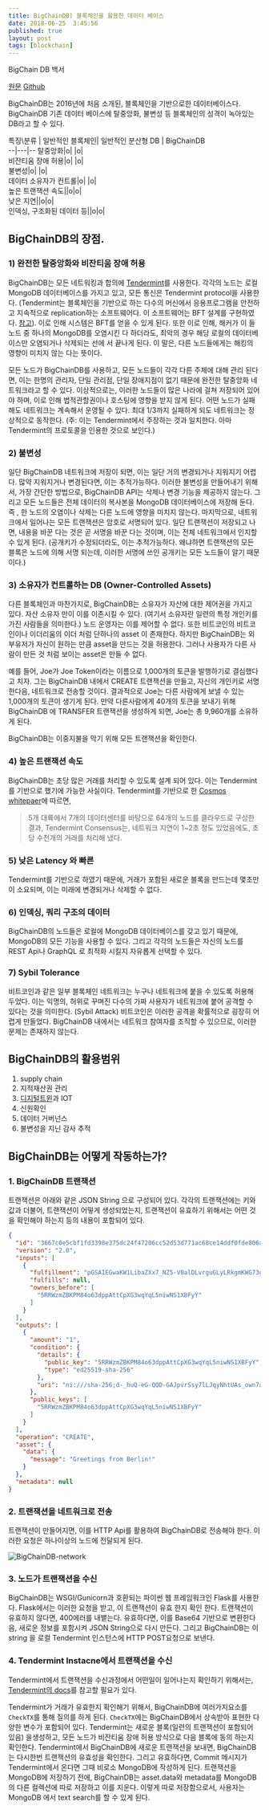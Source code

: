 ```yaml
---
title: BigChainDB) 블록체인을 활용한 데이터 베이스
date: 2018-06-25  3:45:56
published: true
layout: post
tags: [blockchain]
---
```


BigChain DB 백서

[원문](https://www.bigchaindb.com/whitepaper/bigchaindb-whitepaper.pdf)
[Github](https://github.com/bigchaindb/bigchaindb)

BigChainDB는 2016년에 처음 소개된, 블록체인을 기반으로한 데이터베이스다. BigChainDB 기존 데이터 베이스에 탈중앙화, 불변성 등 블록체인의 성격이 녹아있는 DB라고 할 수 있다.


특징\분류 | 일반적인 블록체인| 일반적인 분산형 DB | BigChainDB  
--|---|--
탈중앙화|o| |o|  
비잔티움 장애 허용|o| |o|  
불변성|o| |o|  
데이터 소유자가 컨트롤|o| |o|  
높은 트랜잭션 속도||o|o|  
낮은 지연||o|o|    
인덱싱, 구조화된 데이터 등||o|o|    

## BigChainDB의 장점.

### 1) 완전한 탈중앙화와 비잔티움 장애 허용

BigChainDB는 모든 네트워킹과 합의에 [Tendermint](https://Tendermint.com/)를 사용한다. 각각의 노드는 로컬 MongoDB 데이터베이스를 가지고 있고, 모든 통신은 Tendermint protocol을 사용한다. (Tendermint는 블록체인을 기반으로 하는 다수의 머신에서 응용프로그램을 안전하고 지속적으로 replication하는 소프트웨어다. 이 소프트웨어는 BFT 설계를 구현하였다. [참고](https://Tendermint.readthedocs.io/en/master/introduction.html)). 이로 인해 시스템은 BFT를 얻을 수 있게 된다. 또한 이로 인해, 해커가 이 들 노드 중 하나의 MongoDB를 오염시킨 다 하더라도, 최악의 경우 해당 로컬의 데이터베이스만 오염되거나 삭제되는 선에 서 끝나게 된다. 이 말은, 다른 노드들에게는 해킹의 영향이 미치지 않는 다는 뜻이다.

모든 노드가 BigChainDB를 사용하고, 모든 노드들이 각각 다른 주체에 대해 관리 된다면, 이는 한명의 관리자, 단일 관리점, 단일 장애지점이 없기 때문에 완전한 탈중앙화 네트워크라고 할 수 있다. 이상적으로는, 이러한 노드들이 많은 나라에 걸쳐 저장되어 있어야 하며, 이로 인해 법적관할권이나 호스팅에 영향을 받지 않게 된다. 어떤 노드가 실패해도 네트워크는 계속해서 운영될 수 있다. 최대 1/3까지 실패하게 되도 네트워크는 정상적으로 동작한다. (주: 이는 Tendermint에서 주장하는 것과 일치한다. 아마 Tendermint의 프로토콜을 인용한 것으로 보인다.)

### 2) 불변성

일단 BigChainDB 네트워크에 저장이 되면, 이는 일단 거의 변경되거나 지워지기 어렵다. 많약 지워지거나 변경된다면, 이는 추적가능하다. 이러한 불변성을 만들어내기 위해서, 가장 간단한 방법으로, BigChainDB API는 삭제나 변경 기능을 제공하지 않는다. 그리고 모든 노드들은 전체 데이터의 복사본을 MongoDB 데이터베이스에 저장해 둔다. 즉 , 한 노드의 오염이나 삭제는 다른 노드에 영향을 미치지 않는다. 마지막으로, 네트워크에서 일어나는 모든 트랜잭션은 암호로 서명되어 있다. 일단 트랜잭션이 저장되고 나면, 내용을 바꾼 다는 것은 곧 서명을 바꾼 다는 것이며, 이는 전체 네트워크에서 인지할 수 있게 된다. (공개키가 수정되더라도, 이는 추적가능하다. 왜냐하면 트랜잭션의 모든 블록은 노드에 의해 서명 되는데, 이러한 서명에 쓰인 공개키는 모든 노드들이 알기 때문이다.)

### 3) 소유자가 컨트롤하는 DB (Owner-Controlled Assets)

다른 블록체인과 마찬가지로, BigChainDB는 소유자가 자산에 대한 제어권을 가지고 있다. 자산 소유자 만이 이를 이존시킬 수 있다. (여기서 소유자란 일련의 특정 개인키를 가진 사람들을 의미한다.) 노드 운영자는 이를 제어할 수 없다. 또한 비트코인의 비트코인이나 이더리움의 이더 처럼 단하나의 asset 이 존재한다. 하지만 BigChainDB는 외부유저가 자신이 원하는 만큼 asset을 만드는 것을 허용한다. 그러나 사용자가 다른 사람이 만든 것 처럼 보이는 asset은 만들 수 없다.

예를 들어, Joe가 Joe Token이라는 이름으로 1,000개의 토큰을 발행하기로 결심했다고 치자. 그는 BigChainDB 내에서 CREATE 트랜잭션을 만들고, 자신의 개인키로 서명한다음, 네트워크로 전송할 것이다. 결과적으로 Joe는 다른 사람에게 보낼 수 있는 1,000개의 토큰이 생기게 된다. 만약 다른사람에게 40개의 토큰을 보내기 위해 BigChainDB 에 TRANSFER 트랜잭션을 생성하게 되면, Joe는 총 9,960개를 소유하게 된다.

BigChainDB는 이중지불을 막기 위해 모든 트랜잭션을 확인한다.


### 4) 높은 트랜잭션 속도

BigChainDB는 초당 많은 거래를 처리할 수 있도록 설계 되어 있다. 이는 Tendermint를 기반으로 했기에 가능한 사실이다. Tendermint를 기반으로 한 [Cosmos whitepaer](https://cosmos.network/resources/whitepaper)에 따르면,

> 5개 대륙에서 7개의 데이터센터를 바탕으로 64개의 노드를 클라우드로 구성한 결과, Tendermint Consensus는, 네트워크 지연이 1~2초 정도 있었음에도, 초당 수천개의 거래를 처리해 냈다.


### 5) 낮은 Latency 와 빠른

Tendermint를 기반으로 하였기 때문에, 거래가 포함된 새로운 블록을 만드는데 몇초만이 소요되며, 이는 미래에 변경되거나 삭제할 수 없다.

### 6) 인덱싱, 쿼리 구조의 데이터

BigChainDB의 노드들은 로컬에 MongoDB 데이터베이스를 갖고 있기 때문에, MongoDB의 모든 기능을 사용할 수 있다. 그리고 각각의 노드들은 자신의 노드를 REST Api나 GraphQL 로 최적화 시킬지 자유롭게 선택할 수 있다.

### 7) Sybil Tolerance

비트코인과 같은 일부 블록체인 네트워크는 누구나 네트워크에 붙을 수 있도록 허용해 두었다. 이는 익명의, 허위로 꾸며진 다수의 가짜 사용자가 네트워크에 붙어 공격할 수 있다는 것을 의미한다. (Sybil Attack) 비트코인은 이러한 공격을 확률적으로 굉장히 어렵게 만들었다. BigChainDB 내에서는 네트워크 참여자를 조직할 수 있으므로, 이러한 문제는 존재하지 않는다.


## BigChainDB의 활용범위

1. supply chain
2. 지적재산권 관리
3. [디지털트윈](http://www.itworld.co.kr/news/108997)과 IOT
4. 신원확인
5. 데이터 거버넌스
6. 불변성을 지닌 감사 추적


## BigChainDB는 어떻게 작동하는가?

### 1. BigChainDB 트랜잭션

트랜잭션은 아래와 같은 JSON String 으로 구성되어 있다. 각각의 트랜잭션에는 키와 값과 더불어, 트랜잭션이 어떻게 생성되었는지, 트랜잭션이 유효하기 위해서는 어떤 것을 확인해야 하는지 등의 내용이 포함되어 있다.  

~~~ json
{
  "id": "3667c0e5cbf1fd3398e375dc24f47206cc52d53d771ac68ce14ddf0fde806a1c",
  "version": "2.0",
  "inputs": [
    {
      "fulfillment": "pGSAIEGwaKW1LibaZXx7_NZ5-V0alDLvrguGLyLRkgmKWG73gUBJ2Wpnab0Y-4i-kSGFa_VxxYCcctpT8D6s4uTGOOF-hVR2VbbxS35NiDrwUJXYCHSH2IALYUUZ6529Qbe2g4G",
      "fulfills": null,
      "owners_before": [
        "5RRWzmZBKPM84o63dppAttCpXG3wqYqL5niwNS1XBFyY"
      ]
    }
  ],
  "outputs": [
    {
      "amount": "1",
      "condition": {
        "details": {
          "public_key": "5RRWzmZBKPM84o63dppAttCpXG3wqYqL5niwNS1XBFyY",
          "type": "ed25519-sha-256"
        },
        "uri": "ni:///sha-256;d-_huQ-eG-QQD-GAJpvrSsy7lLJqyNhtUAs_own7aTY?fpt=ed25519-sha-256&cost=131072"
      },
      "public_keys": [
        "5RRWzmZBKPM84o63dppAttCpXG3wqYqL5niwNS1XBFyY"
      ]
    }
  ],
  "operation": "CREATE",
  "asset": {
    "data": {
      "message": "Greetings from Berlin!"
    }
  },
  "metadata": null
}
~~~

### 2. 트랜잭션을 네트워크로 전송

트랜잭션이 만들어지면, 이를 HTTP Api를 활용하여 BigChainDB로 전송해야 한다. 이러한 요청은 하나이상의 노드에 전달되게 된다.

![BigChainDB-network](../../../../2018/06/bigchaindb-network.png)


### 3. 노드가 트랜잭션을 수신

BigChainDB는 WSGI/Gunicorn과 호환되는 파이썬 웹 프레임워크인 Flask를 사용한다. Flask에서는 이러한 요청을 받고, 이 트랜잭션이 유효 한지 확인 한다. 트랜잭션이 유효하지 않다면, 400에러를 내뱉는다. 유효하다면, 이를 Base64 기반으로 변환한다음, 새로운 정보를 포함시켜 JSON String으로 다시 만든다. 그리고 BigChainDB는 이 string 을 로컬 Tendermint 인스턴스에 HTTP POST요청으로 보낸다.

### 4. Tendermint Instacne에서 트랜잭션을 수신

Tendermint에서 트랜잭션을 수신과정에서 어떤일이 일어나는지 확인하기 위해서는, [Tendermint의 docs](http://Tendermint.readthedocs.io/projects/tools/en/master/using-tendermint.html#broadcast-api)를 참고할 필요가 있다.

Tendermint가 거래가 유효한지 확인해기 위해서, BigChainDB에 여러가지요소를 `CheckTX`를 통해 질의를 하게 된다. `CheckTX`에는 BigChainDB에서 상속받아 표현한 다양한 변수가 포함되어 있다. Tendermint는 새로운 블록(일련의 트랜잭션이 포함되어 있음) 을생성하고, 모든 노드가 비잔티움 장애 허용 방식으로 다음 블록에 동의 하는지 확인한다. Tendermint에서  BigChainDB에 새로운 트랜잭션을 보내면, BigChainDB는 다시한번 트랜잭션의 유효성을 확인한다. 그리고 유효하다면, Commit 메시지가 Tendermint에서 온다면 그때 비로소 MongoDB에 작성하게 된다. 트랜잭션을 MongoDB에 저장하기 전에, BigChainDB는 asset.data와 metadata를 MongoDB의 다른 컬렉션에 따로 저장하고 이를 지운다. 이렇게 따로 저장함으로서, 사용자는 MongoDB 에서 text search를 할 수 있게 된다.
